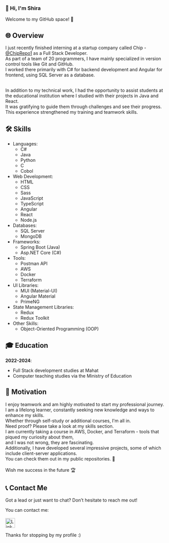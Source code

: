 ### 👋 Hi, I'm Shira
Welcome to my GitHub space! 🚀


## 🌐 Overview
I just recently finished interning at a startup company called Chip - [@ChipRepo1](https://github.com/ChipRepo1) as a Full Stack Developer.<br> 
As part of a team of 20 programmers, I have mainly specialized in version control tools like Git and GitHub.<br>
I worked there primarily with C# for backend development and Angular for frontend, using SQL Server as a database.<br><br>

In addition to my technical work, I had the opportunity to assist students at the educational institution where I studied with their projects in Java and React.<br>
It was gratifying to guide them through challenges and see their progress. This experience strengthened my training and teamwork skills.


## 🛠️ Skills
- Languages:
  - C#
  - Java
  - Python
  - C
  - Cobol
- Web Development:
  - HTML
  - CSS
  - Sass
  - JavaScript
  - TypeScript
  - Angular
  - React
  - Node.js
- Databases:
  - SQL Server
  - MongoDB
- Frameworks:
  - Spring Boot (Java)
  - Asp.NET Core (C#)
- Tools:
  - Postman API
  - AWS
  - Docker
  - Terraform
- UI Libraries:
    - MUI (Material-UI)
    - Angular Material
    - PrimeNG
- State Management Libraries:
    - Redux
    - Redux Toolkit
- Other Skills:
  - Object-Oriented Programming (OOP)


## 🎓 Education
**2022-2024**:
  - Full Stack development studies at Mahat
  - Computer teaching studies via the Ministry of Education


## 💪 Motivation
I enjoy teamwork and am highly motivated to start my professional journey.<br>
I am a lifelong learner, constantly seeking new knowledge and ways to enhance my skills.<br>
Whether through self-study or additional courses, I'm all in.<br>
Need proof? Please take a look at my skills section.<br>
I am currently taking a course in AWS, Docker, and Terraform - tools that piqued my curiosity about them,<br>
and I was not wrong, they are fascinating.<br>
Additionally, I have developed several impressive projects, some of which include client-server applications.<br>
You can check them out in my public repositories. 🔎<br><br>
Wish me success in the future 🏆



## 📞 Contact Me
Got a lead or just want to chat? Don’t hesitate to reach me out! <br>

You can contact me: <br>  
<a href="https://www.linkedin.com/in/shirabiton/">
  <img src="https://img.shields.io/badge/LinkedIn-%230077B5.svg?style=for-the-badge&logo=linkedin&logoColor=white" alt="LinkedIn" style="height: 30px;">
</a>
<br>

Thanks for stopping by my profile :)

